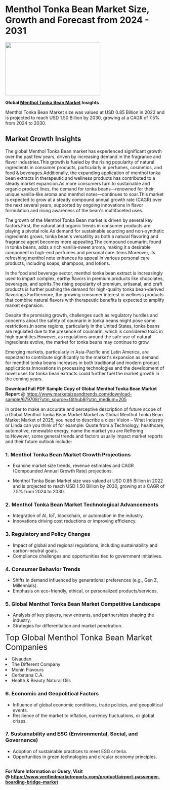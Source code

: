 <H1>Menthol Tonka Bean Market Size, Growth and Forecast from 2024 - 2031</H1><img class="aligncenter size-medium wp-image-584254" src="https://thirdeyenews.in/wp-content/uploads/2024/09/Global-Market-Research-300x168.jpeg" alt="" width="300" height="168" /><p><strong>Global&nbsp;<a href="https://www.marketsizeandtrends.com/download-sample/679708/?utm_source=Github8j?utm_medium=205">Menthol Tonka Bean Market</a> Insights</strong></p><p>Menthol Tonka Bean Market size was valued at USD 0.85 Billion in 2022 and is projected to reach USD 1.50 Billion by 2030, growing at a CAGR of 7.5% from 2024 to 2030.</p><p><h2>Market Growth Insights</h2> <p>The global Menthol Tonka Bean market has experienced significant growth over the past few years, driven by increasing demand in the fragrance and flavor industries.This growth is fueled by the rising popularity of natural ingredients in consumer products, particularly in perfumes, cosmetics, and food & beverages.Additionally, the expanding application of menthol tonka bean extracts in therapeutic and wellness products has contributed to a steady market expansion.As more consumers turn to sustainable and organic product lines, the demand for tonka beans—renowned for their unique vanilla-like aroma and menthol notes—continues to soar.This market is expected to grow at a steady compound annual growth rate (CAGR) over the next several years, supported by ongoing innovations in flavor formulation and rising awareness of the bean's multifaceted uses.</p> <p>The growth of the Menthol Tonka Bean market is driven by several key factors.First, the natural and organic trends in consumer products are playing a pivotal role.As demand for sustainable sourcing and non-synthetic ingredients grows, tonka bean's versatility as both a natural flavoring and fragrance agent becomes more appealing.The compound coumarin, found in tonka beans, adds a rich vanilla-sweet aroma, making it a desirable component in high-end perfumes and personal care items.Moreover, its refreshing menthol note enhances its appeal in various personal care products, including soaps, shampoos, and lotions.</p> <p>In the food and beverage sector, menthol tonka bean extract is increasingly used to impart complex, earthy flavors in premium products like chocolates, beverages, and spirits.The rising popularity of premium, artisanal, and craft products is further pushing the demand for high-quality tonka bean-derived flavorings.Furthermore, the growing consumer interest in wellness products that combine natural flavors with therapeutic benefits is expected to amplify market expansion.</p> <p>Despite the promising growth, challenges such as regulatory hurdles and concerns about the safety of coumarin in tonka beans might pose some restrictions.In some regions, particularly in the United States, tonka beans are regulated due to the presence of coumarin, which is considered toxic in high quantities.However, as regulations around the safe use of natural ingredients evolve, the market for tonka beans may continue to grow.</p> <p>Emerging markets, particularly in Asia-Pacific and Latin America, are expected to contribute significantly to the market's expansion as demand for menthol tonka beans increases in both traditional and modern product applications.Innovations in processing technologies and the development of novel uses for tonka bean extracts could further fuel the market growth in the coming years.</p> <p><span class=""><strong>Download Full PDF Sample Copy of Global Menthol Tonka Bean Market Report</strong> @ <a href="https://www.marketsizeandtrends.com/download-sample/679708/?utm_source=Github8j?utm_medium=205" target="_blank">https://www.marketsizeandtrends.com/download-sample/679708/?utm_source=Github8j?utm_medium=205</a></span></p><p>In order to make an accurate and perceptive description of future scope of a Global&nbsp;Menthol Tonka Bean Market Market as Global&nbsp;Menthol Tonka Bean Market Market of 2025, you need to describe a clear Vision &ndash; What Industry or Linda can you think of for example: Quote from a Technology, healthcare, automotive, renewable energy, name the market you are Reffering to.However, some general trends and factors usually impact market reports and their future outlook include:</p><h3>1.&nbsp;<strong>Menthol Tonka Bean Market Growth Projections</strong></h3><ul><li>Examine market size trends, revenue estimates and CAGR (Compounded Annual Growth Rate) projections.</li><li><p>Menthol Tonka Bean Market size was valued at USD 0.85 Billion in 2022 and is projected to reach USD 1.50 Billion by 2030, growing at a CAGR of 7.5% from 2024 to 2030.</p></li></ul><h3>2.&nbsp;<strong>Menthol Tonka Bean Market Technological Advancements</strong></h3><ul><li>Integration of AI, IoT, blockchain, or automation in the industry.</li><li>Innovations driving cost reductions or improving efficiency.</li></ul><h3>3.&nbsp;<strong>Regulatory and Policy Changes</strong></h3><ul><li>Impact of global and regional regulations, including sustainability and carbon-neutral goals.</li><li>Compliance challenges and opportunities tied to government initiatives.</li></ul><h3>4.&nbsp;<strong>Consumer Behavior Trends</strong></h3><ul><li>Shifts in demand influenced by generational preferences (e.g., Gen Z, Millennials).</li><li>Emphasis on eco-friendly, ethical, or personalized products/services.</li></ul><h3>5.&nbsp;<strong>Global Menthol Tonka Bean Market Competitive Landscape</strong></h3><ul><li>Analysis of key players, new entrants, and partnerships shaping the industry.</li><li>Strategies for differentiation and market penetration.</li></ul><p data-pm-slice="1 1 []"><span style="color: inherit; font-family: inherit; font-size: 25px;">Top Global Menthol Tonka Bean Market Companies</span></p><div class="" data-test-id=""><p><li>Givaudan</li><li> The Different Company</li><li> Monin Flavours</li><li> Cerbatana C.A.</li><li> Health & Beauty Natural Oils</li></p></div><h3>6.&nbsp;<strong>Economic and Geopolitical Factors</strong></h3><ul><li>Influence of global economic conditions, trade policies, and geopolitical events.</li><li>Resilience of the market to inflation, currency fluctuations, or global crises.</li></ul><h3>7.&nbsp;<strong>Sustainability and ESG (Environmental, Social, and Governance)</strong></h3><ul><li>Adoption of sustainable practices to meet ESG criteria.</li><li>Opportunities in green technologies and circular economy principles.</li></ul><h2><strong style="font-size: 14px;">For More Information or Query, Visit @&nbsp;</strong><a style="background-color: #ffffff; font-size: 14px;" href="https://www.marketsizeandtrends.com/report/menthol-tonka-bean-market/" target="_blank">https://www.verifiedmarketreports.com/product/airport-passenger-boarding-bridge-market</a></h2>